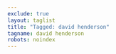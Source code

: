 ```yaml
---
exclude: true
layout: taglist
title: "Tagged: david henderson"
tagname: david henderson
robots: noindex
---
```

